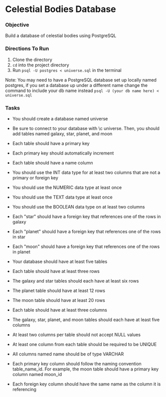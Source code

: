 # Celestial Bodies Database

### Objective

Build a database of celestial bodies using PostgreSQL

### Directions To Run

1. Clone the directory
2. `cd` into the project directory
3. Run `psql -U postgres < universe.sql` in the terminal

Note: You may need to have a PostgreSQL database set up locally named postgres, if you set a database up under a different name change the command to include your db name instead `psql -U (your db name here) < universe.sql`

### Tasks

- You should create a database named universe

- Be sure to connect to your database with \c universe. Then, you should add tables named galaxy, star, planet, and moon

- Each table should have a primary key

- Each primary key should automatically increment

- Each table should have a name column

- You should use the INT data type for at least two columns that are not a primary or foreign key

- You should use the NUMERIC data type at least once

- You should use the TEXT data type at least once

- You should use the BOOLEAN data type on at least two columns

- Each "star" should have a foreign key that references one of the rows in galaxy

- Each "planet" should have a foreign key that references one of the rows in star

- Each "moon" should have a foreign key that references one of the rows in planet

- Your database should have at least five tables

- Each table should have at least three rows

- The galaxy and star tables should each have at least six rows

- The planet table should have at least 12 rows

- The moon table should have at least 20 rows

- Each table should have at least three columns

- The galaxy, star, planet, and moon tables should each have at least five columns

- At least two columns per table should not accept NULL values

- At least one column from each table should be required to be UNIQUE

- All columns named name should be of type VARCHAR

- Each primary key column should follow the naming convention table_name_id. For example, the moon table should have a primary key column named moon_id

- Each foreign key column should have the same name as the column it is referencing
